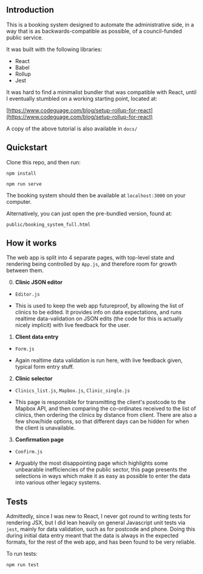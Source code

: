 
Introduction
-----

This is a booking system  designed to automate the administrative side, in  a  way that  is  as  backwards-compatible  as  possible, of  a
council-funded public service.

It was built with the following libraries:
- React
- Babel
- Rollup
- Jest

It was hard to find a minimalist bundler that was compatible with React, until I eventually stumbled on a working starting point, located at:

[https://www.codeguage.com/blog/setup-rollup-for-react](https://www.codeguage.com/blog/setup-rollup-for-react)

A copy of the above tutorial is also available in `docs/`


Quickstart
----------

Clone this repo, and then run:

    npm install

    npm run serve

The booking system should then be available at `localhost:3000` on your computer.

Alternatively, you can just open the pre-bundled version, found at:

    public/booking_system_full.html


How it works
-----

The web app is split into 4 separate pages, with top-level state and rendering being controlled by `App.js`, and therefore room for growth between them.

0. **Clinic JSON editor**

 - `Editor.js`

 - This is used to keep the web app futureproof, by allowing the list of clinics to be edited. It provides info on data expectations, and runs realtime data-validation on JSON edits (the code for this is actually nicely implicit) with live feedback for the user.


1. **Client data entry**

 - `Form.js`

 - Again realtime data validation is run here, with live feedback given, typical form entry stuff.


2. **Clinic selector**

 - `Clinics_list.js`, `Mapbox.js`, `Clinic_single.js`

 - This page is responsible for transmitting the client's postcode to the Mapbox API, and then comparing the co-ordinates received to the list of clinics, then ordering the clinics by distance from client. There are also a few show/hide options, so that different days can be hidden for when the client is unavailable.

3. **Confirmation page**

 - `Confirm.js`

 - Arguably the most disappointing page which highlights some unbearable inefficiencies of the public sector, this page presents the selections in ways which make it as easy as possible to enter the data into various other legacy systems.


Tests
----

Admittedly, since I was new to React, I never got round to writing tests for rendering JSX, but I did lean heavily on general Javascript unit tests via `jest`, mainly for data validation, such as for postcode and phone. Doing this during initial data entry meant that the data is always in the expected formats, for the rest of the web app, and has been found to be very reliable.

To run tests:

    npm run test